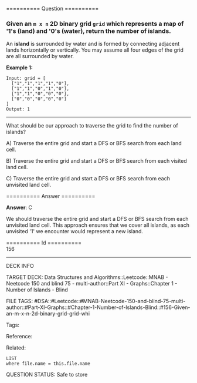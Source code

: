 ========== Question ==========  

### Given an `m x n` 2D binary grid `grid` which represents a map of '1's (land) and '0's (water), return the number of islands.

An **island** is surrounded by water and is formed by connecting adjacent lands horizontally or vertically. You may assume all four edges of the grid are all surrounded by water.

**Example 1:**

```
Input: grid = [
  ["1","1","1","1","0"],
  ["1","1","0","1","0"],
  ["1","1","0","0","0"],
  ["0","0","0","0","0"]
]
Output: 1
```

---

What should be our approach to traverse the grid to find the number of islands?

A) Traverse the entire grid and start a DFS or BFS search from each land cell.

B) Traverse the entire grid and start a DFS or BFS search from each visited land cell.

C) Traverse the entire grid and start a DFS or BFS search from each unvisited land cell.  

========== Answer ==========  

**Answer**: C

We should traverse the entire grid and start a DFS or BFS search from each unvisited land cell. This approach ensures that we cover all islands, as each unvisited '1' we encounter would represent a new island.

========== Id ==========  
156

---

DECK INFO

TARGET DECK: Data Structures and Algorithms::Leetcode::MNAB - Neetcode 150 and blind 75 - multi-author::Part XI - Graphs::Chapter 1 - Number of Islands - Blind

FILE TAGS: #DSA::#Leetcode::#MNAB-Neetcode-150-and-blind-75-multi-author::#Part-XI-Graphs::#Chapter-1-Number-of-Islands-Blind::#156-Given-an-m-x-n-2d-binary-grid-grid-whi

Tags:

Reference:

Related:

```dataview
LIST
where file.name = this.file.name
```
QUESTION STATUS: Safe to store

